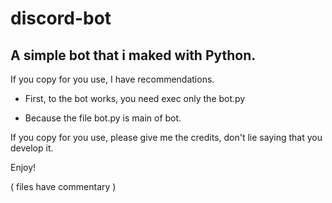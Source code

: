 # discord-bot

## A simple bot that i maked with Python.

If you copy for you use, I have recommendations.

* First, to the bot works, you need exec only the bot.py

* Because the file bot.py is main of bot.

If you copy for you use, please give me the credits, don't lie saying that you develop it.

Enjoy!

( files have commentary )
